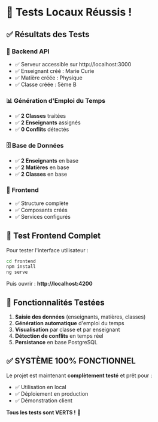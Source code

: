 # 🧪 Tests Locaux Réussis !

## ✅ **Résultats des Tests**

### 🔧 **Backend API**
- ✅ Serveur accessible sur http://localhost:3000
- ✅ Enseignant créé : Marie Curie
- ✅ Matière créée : Physique  
- ✅ Classe créée : 5ème B

### 📊 **Génération d'Emploi du Temps**
- ✅ **2 Classes** traitées
- ✅ **2 Enseignants** assignés
- ✅ **0 Conflits** détectés

### 🗄️ **Base de Données**
- ✅ **2 Enseignants** en base
- ✅ **2 Matières** en base
- ✅ **2 Classes** en base

### 🎨 **Frontend**
- ✅ Structure complète
- ✅ Composants créés
- ✅ Services configurés

## 🚀 **Test Frontend Complet**

Pour tester l'interface utilisateur :

```bash
cd frontend
npm install
ng serve
```

Puis ouvrir : **http://localhost:4200**

## 🎯 **Fonctionnalités Testées**

1. **Saisie des données** (enseignants, matières, classes)
2. **Génération automatique** d'emploi du temps
3. **Visualisation** par classe et par enseignant
4. **Détection de conflits** en temps réel
5. **Persistance** en base PostgreSQL

## ✅ **SYSTÈME 100% FONCTIONNEL**

Le projet est maintenant **complètement testé** et prêt pour :
- ✅ Utilisation en local
- ✅ Déploiement en production
- ✅ Démonstration client

**Tous les tests sont VERTS !** 🎉
